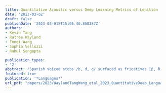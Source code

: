 ```yaml
---
title: Quantitative Acoustic versus Deep Learning Metrics of Lenition
date: '2023-03-02'
draft: false
publishDate: '2023-03-015T15:05:40.868387Z'
authors:
- Kevin Tang
- Ratree Wayland
- Fenqi Wang
- Sophia Vellozzi
- Rahul Sengupta

publication_types:
- '2'
abstract: 'Spanish voiced stops /b, d, ɡ/ surfaced as fricatives [β, ð, ɣ] in intervocalic position due to a phonological process known as spirantization or, more broadly, lenition. However, conditioned by various factors such as stress, place of articulation, flanking vowel quality, and speaking rate, phonetic studies reveal a great deal of variation and gradience of these surface forms, ranging from fricative-like to approximant-like [β<sub>T</sub>, ð<sub>T</sub>, ɣ<sub>T</sub>]. Several acoustic measurements have been used to quantify the degree of lenition, but none is standard. In this study, the posterior probabilities of sonorant and continuant phonological features in a corpus of Argentinian Spanish estimated by a deep learning Phonet model as measures of lenition were compared to traditional acoustic measurements of intensity, duration, and periodicity. When evaluated against known lenition factors: stress, place of articulation, surrounding vowel quality, word status, and speaking rate, the results show that sonorant and continuant posterior probabilities predict lenition patterns that are similar to those predicted by relative acoustic intensity measures and are in the direction expected by the effort-based view of lenition and previous findings. These results suggest that Phonet is a reliable alternative or additional approach to investigate the degree of lenition.'
featured: true
publication: '*Languages*'
url_pdf: "papers/2023/WaylandTangWang_etal_2023_QuantitativeDeep_Languages.pdf"
---
```

